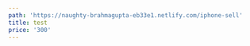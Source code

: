 ```yaml
---
path: 'https://naughty-brahmagupta-eb33e1.netlify.com/iphone-sell'
title: test
price: '300'
---
```


